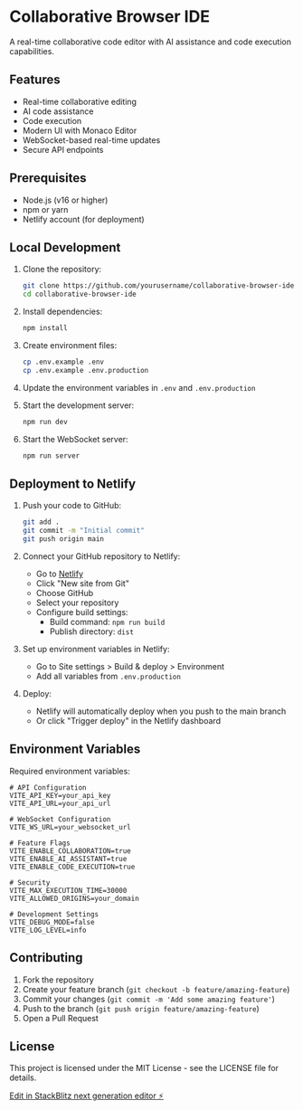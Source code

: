 # Collaborative Browser IDE

A real-time collaborative code editor with AI assistance and code execution capabilities.

## Features

- Real-time collaborative editing
- AI code assistance
- Code execution
- Modern UI with Monaco Editor
- WebSocket-based real-time updates
- Secure API endpoints

## Prerequisites

- Node.js (v16 or higher)
- npm or yarn
- Netlify account (for deployment)

## Local Development

1. Clone the repository:
   ```bash
   git clone https://github.com/yourusername/collaborative-browser-ide.git
   cd collaborative-browser-ide
   ```

2. Install dependencies:
   ```bash
   npm install
   ```

3. Create environment files:
   ```bash
   cp .env.example .env
   cp .env.example .env.production
   ```

4. Update the environment variables in `.env` and `.env.production`

5. Start the development server:
   ```bash
   npm run dev
   ```

6. Start the WebSocket server:
   ```bash
   npm run server
   ```

## Deployment to Netlify

1. Push your code to GitHub:
   ```bash
   git add .
   git commit -m "Initial commit"
   git push origin main
   ```

2. Connect your GitHub repository to Netlify:
   - Go to [Netlify](https://app.netlify.com)
   - Click "New site from Git"
   - Choose GitHub
   - Select your repository
   - Configure build settings:
     - Build command: `npm run build`
     - Publish directory: `dist`

3. Set up environment variables in Netlify:
   - Go to Site settings > Build & deploy > Environment
   - Add all variables from `.env.production`

4. Deploy:
   - Netlify will automatically deploy when you push to the main branch
   - Or click "Trigger deploy" in the Netlify dashboard

## Environment Variables

Required environment variables:

```env
# API Configuration
VITE_API_KEY=your_api_key
VITE_API_URL=your_api_url

# WebSocket Configuration
VITE_WS_URL=your_websocket_url

# Feature Flags
VITE_ENABLE_COLLABORATION=true
VITE_ENABLE_AI_ASSISTANT=true
VITE_ENABLE_CODE_EXECUTION=true

# Security
VITE_MAX_EXECUTION_TIME=30000
VITE_ALLOWED_ORIGINS=your_domain

# Development Settings
VITE_DEBUG_MODE=false
VITE_LOG_LEVEL=info
```

## Contributing

1. Fork the repository
2. Create your feature branch (`git checkout -b feature/amazing-feature`)
3. Commit your changes (`git commit -m 'Add some amazing feature'`)
4. Push to the branch (`git push origin feature/amazing-feature`)
5. Open a Pull Request

## License

This project is licensed under the MIT License - see the LICENSE file for details.

[Edit in StackBlitz next generation editor ⚡️](https://stackblitz.com/~/github.com/Thatperson121/Random-labs---coding)